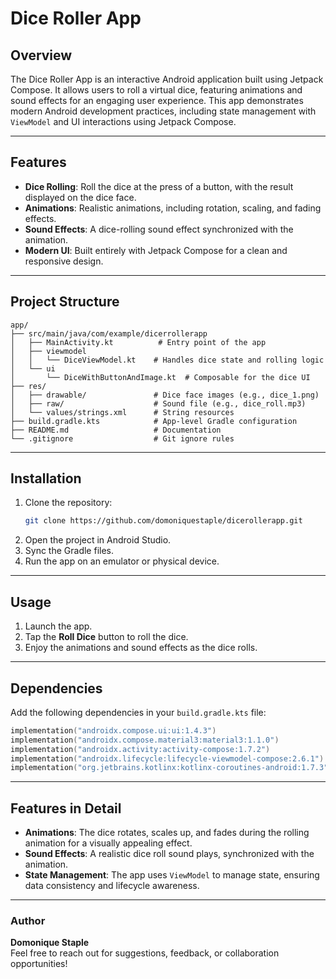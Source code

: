 # Dice Roller App

## Overview
The Dice Roller App is an interactive Android application built using Jetpack Compose. It allows users to 
roll a virtual dice, featuring animations and sound effects for an engaging user experience. 
This app demonstrates modern Android development practices, including state management with `ViewModel` and 
UI interactions using Jetpack Compose.

---

## Features
- **Dice Rolling**: Roll the dice at the press of a button, with the result displayed on the dice face.
- **Animations**: Realistic animations, including rotation, scaling, and fading effects.
- **Sound Effects**: A dice-rolling sound effect synchronized with the animation.
- **Modern UI**: Built entirely with Jetpack Compose for a clean and responsive design.

---

## Project Structure
```
app/
├── src/main/java/com/example/dicerrollerapp
│   ├── MainActivity.kt          # Entry point of the app
│   ├── viewmodel
│   │   └── DiceViewModel.kt    # Handles dice state and rolling logic
│   └── ui
│       └── DiceWithButtonAndImage.kt  # Composable for the dice UI
├── res/
│   ├── drawable/               # Dice face images (e.g., dice_1.png)
│   ├── raw/                    # Sound file (e.g., dice_roll.mp3)
│   └── values/strings.xml      # String resources
├── build.gradle.kts            # App-level Gradle configuration
├── README.md                   # Documentation
└── .gitignore                  # Git ignore rules
```

---

## Installation
1. Clone the repository:
   ```bash
   git clone https://github.com/domoniquestaple/dicerollerapp.git
   ```
2. Open the project in Android Studio.
3. Sync the Gradle files.
4. Run the app on an emulator or physical device.

---

## Usage
1. Launch the app.
2. Tap the **Roll Dice** button to roll the dice.
3. Enjoy the animations and sound effects as the dice rolls.

---

## Dependencies
Add the following dependencies in your `build.gradle.kts` file:
```kotlin
implementation("androidx.compose.ui:ui:1.4.3")
implementation("androidx.compose.material3:material3:1.1.0")
implementation("androidx.activity:activity-compose:1.7.2")
implementation("androidx.lifecycle:lifecycle-viewmodel-compose:2.6.1")
implementation("org.jetbrains.kotlinx:kotlinx-coroutines-android:1.7.3")
```

---

## Features in Detail
- **Animations**: The dice rotates, scales up, and fades during the rolling animation for a visually appealing effect.
- **Sound Effects**: A realistic dice roll sound plays, synchronized with the animation.
- **State Management**: The app uses `ViewModel` to manage state, ensuring data consistency and lifecycle awareness.

---


### Author
**Domonique Staple**  
Feel free to reach out for suggestions, feedback, or collaboration opportunities!

